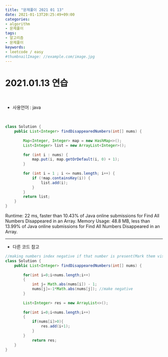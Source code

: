 ```yaml
---
title: "문제풀이 2021 01 13"
date: 2021-01-13T20:25:49+09:00
categories:
- algorithm
- 문제풀이
tags:
- 알고리즘
- 문제풀이
keywords:
- leetcode / easy
#thumbnailImage: //example.com/image.jpg
---
```


<!--more-->
# 2021.01.13 연습

&nbsp;

- 사용언어 : java

&nbsp;


```java
class Solution {
    public List<Integer> findDisappearedNumbers(int[] nums) {
        
        Map<Integer, Integer> map = new HashMap<>();
        List<Integer> list = new ArrayList<Integer>();
        
        for (int i : nums) {
            map.put(i, map.getOrDefault(i, 0) + 1);
        }
        
        for (int i = 1 ; i <= nums.length; i++) {
            if (!map.containsKey(i)) {
                list.add(i);
            }
        }
        return list;
    }
}
```

Runtime: 22 ms, faster than 10.43% of Java online submissions for Find All Numbers Disappeared in an Array.
Memory Usage: 48.8 MB, less than 13.99% of Java online submissions for Find All Numbers Disappeared in an Array.


-----

- 다른 코드 참고

```java
//making numbers index negative if that number is present(Mark them visited/present)
class Solution {
    public List<Integer> findDisappearedNumbers(int[] nums) {
        
        for(int i=0;i<nums.length;i++)
        {
            int j= Math.abs(nums[i]) - 1;
            nums[j]=-1*Math.abs(nums[j]); //make negative
        }
        
        List<Integer> res = new ArrayList<>();
        
        for(int i=0;i<nums.length;i++)
        {
            if(nums[i]>0){
                res.add(i+1);
            }
        }
            return res;
    }
}
```